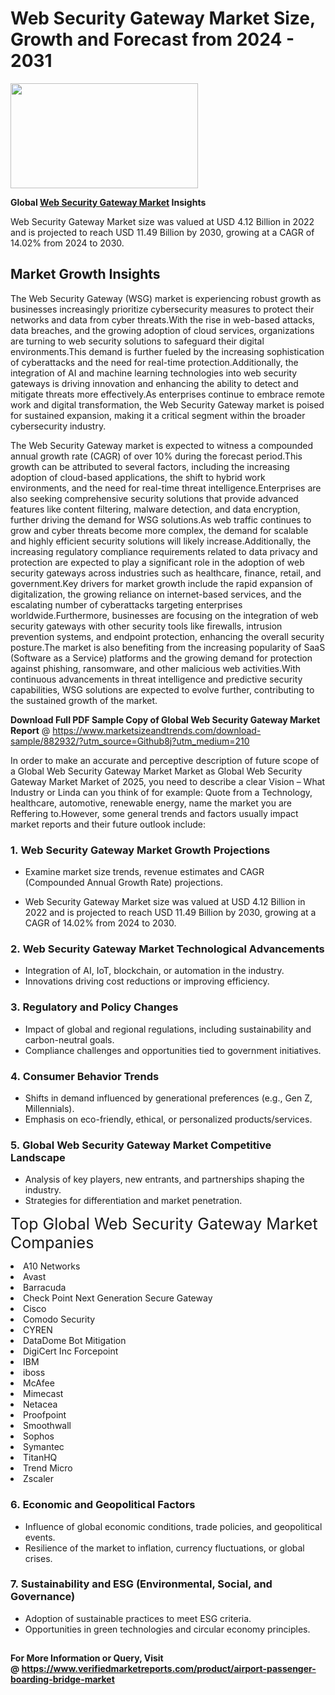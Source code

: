 <H1>Web Security Gateway Market Size, Growth and Forecast from 2024 - 2031</H1><img class="aligncenter size-medium wp-image-584254" src="https://thirdeyenews.in/wp-content/uploads/2024/09/Global-Market-Research-300x168.jpeg" alt="" width="300" height="168" /><p><strong>Global&nbsp;<a href="https://www.marketsizeandtrends.com/download-sample/882932/?utm_source=Github8j?utm_medium=210">Web Security Gateway Market</a> Insights</strong></p><p>Web Security Gateway Market size was valued at USD 4.12 Billion in 2022 and is projected to reach USD 11.49 Billion by 2030, growing at a CAGR of 14.02% from 2024 to 2030.</p><p><h2>Market Growth Insights</h2> <p>The Web Security Gateway (WSG) market is experiencing robust growth as businesses increasingly prioritize cybersecurity measures to protect their networks and data from cyber threats.With the rise in web-based attacks, data breaches, and the growing adoption of cloud services, organizations are turning to web security solutions to safeguard their digital environments.This demand is further fueled by the increasing sophistication of cyberattacks and the need for real-time protection.Additionally, the integration of AI and machine learning technologies into web security gateways is driving innovation and enhancing the ability to detect and mitigate threats more effectively.As enterprises continue to embrace remote work and digital transformation, the Web Security Gateway market is poised for sustained expansion, making it a critical segment within the broader cybersecurity industry.</p> <p>The Web Security Gateway market is expected to witness a compounded annual growth rate (CAGR) of over 10% during the forecast period.This growth can be attributed to several factors, including the increasing adoption of cloud-based applications, the shift to hybrid work environments, and the need for real-time threat intelligence.Enterprises are also seeking comprehensive security solutions that provide advanced features like content filtering, malware detection, and data encryption, further driving the demand for WSG solutions.As web traffic continues to grow and cyber threats become more complex, the demand for scalable and highly efficient security solutions will likely increase.Additionally, the increasing regulatory compliance requirements related to data privacy and protection are expected to play a significant role in the adoption of web security gateways across industries such as healthcare, finance, retail, and government.Key drivers for market growth include the rapid expansion of digitalization, the growing reliance on internet-based services, and the escalating number of cyberattacks targeting enterprises worldwide.Furthermore, businesses are focusing on the integration of web security gateways with other security tools like firewalls, intrusion prevention systems, and endpoint protection, enhancing the overall security posture.The market is also benefiting from the increasing popularity of SaaS (Software as a Service) platforms and the growing demand for protection against phishing, ransomware, and other malicious web activities.With continuous advancements in threat intelligence and predictive security capabilities, WSG solutions are expected to evolve further, contributing to the sustained growth of the market.<p><span class=""><strong>Download Full PDF Sample Copy of Global Web Security Gateway Market Report</strong> @ <a href="https://www.marketsizeandtrends.com/download-sample/882932/?utm_source=Github8j?utm_medium=210" target="_blank">https://www.marketsizeandtrends.com/download-sample/882932/?utm_source=Github8j?utm_medium=210</a></span></p><p>In order to make an accurate and perceptive description of future scope of a Global&nbsp;Web Security Gateway Market Market as Global&nbsp;Web Security Gateway Market Market of 2025, you need to describe a clear Vision &ndash; What Industry or Linda can you think of for example: Quote from a Technology, healthcare, automotive, renewable energy, name the market you are Reffering to.However, some general trends and factors usually impact market reports and their future outlook include:</p><h3>1.&nbsp;<strong>Web Security Gateway Market Growth Projections</strong></h3><ul><li>Examine market size trends, revenue estimates and CAGR (Compounded Annual Growth Rate) projections.</li><li><p>Web Security Gateway Market size was valued at USD 4.12 Billion in 2022 and is projected to reach USD 11.49 Billion by 2030, growing at a CAGR of 14.02% from 2024 to 2030.</p></li></ul><h3>2.&nbsp;<strong>Web Security Gateway Market Technological Advancements</strong></h3><ul><li>Integration of AI, IoT, blockchain, or automation in the industry.</li><li>Innovations driving cost reductions or improving efficiency.</li></ul><h3>3.&nbsp;<strong>Regulatory and Policy Changes</strong></h3><ul><li>Impact of global and regional regulations, including sustainability and carbon-neutral goals.</li><li>Compliance challenges and opportunities tied to government initiatives.</li></ul><h3>4.&nbsp;<strong>Consumer Behavior Trends</strong></h3><ul><li>Shifts in demand influenced by generational preferences (e.g., Gen Z, Millennials).</li><li>Emphasis on eco-friendly, ethical, or personalized products/services.</li></ul><h3>5.&nbsp;<strong>Global Web Security Gateway Market Competitive Landscape</strong></h3><ul><li>Analysis of key players, new entrants, and partnerships shaping the industry.</li><li>Strategies for differentiation and market penetration.</li></ul><p data-pm-slice="1 1 []"><span style="color: inherit; font-family: inherit; font-size: 25px;">Top Global Web Security Gateway Market Companies</span></p><div class="" data-test-id=""><p><li>A10 Networks</li><li> Avast</li><li> Barracuda</li><li> Check Point Next Generation Secure Gateway</li><li> Cisco</li><li> Comodo Security</li><li> CYREN</li><li> DataDome Bot Mitigation</li><li> DigiCert Inc Forcepoint</li><li> IBM</li><li> iboss</li><li> McAfee</li><li> Mimecast</li><li> Netacea</li><li> Proofpoint</li><li> Smoothwall</li><li> Sophos</li><li> Symantec</li><li> TitanHQ</li><li> Trend Micro</li><li> Zscaler</li></p></div><h3>6.&nbsp;<strong>Economic and Geopolitical Factors</strong></h3><ul><li>Influence of global economic conditions, trade policies, and geopolitical events.</li><li>Resilience of the market to inflation, currency fluctuations, or global crises.</li></ul><h3>7.&nbsp;<strong>Sustainability and ESG (Environmental, Social, and Governance)</strong></h3><ul><li>Adoption of sustainable practices to meet ESG criteria.</li><li>Opportunities in green technologies and circular economy principles.</li></ul><h2><strong style="font-size: 14px;">For More Information or Query, Visit @&nbsp;</strong><a style="background-color: #ffffff; font-size: 14px;" href="https://www.marketsizeandtrends.com/report/web-security-gateway-market/" target="_blank">https://www.verifiedmarketreports.com/product/airport-passenger-boarding-bridge-market</a></h2>
